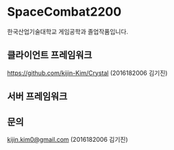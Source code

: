 # SpaceCombat2200
한국산업기술대학교 게임공학과 졸업작품입니다.

## 클라이언트 프레임워크
https://github.com/kijin-Kim/Crystal (2016182006 김기진)

## 서버 프레임워크


## 문의
kijin.kim0@gmail.com (2016182006 김기진)
